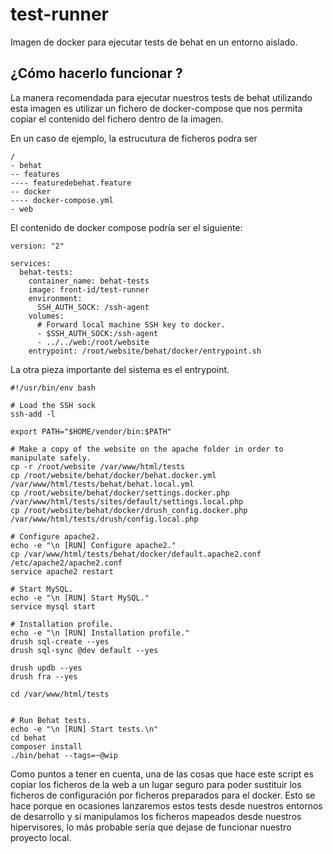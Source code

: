 # test-runner
Imagen de docker para ejecutar tests de behat en un entorno aislado.

## ¿Cómo hacerlo funcionar ?
La manera recomendada para ejecutar nuestros tests de behat utilizando esta imagen es utilizar un fichero de docker-compose que nos permita copiar el contenido del fichero dentro de la imagen.

En un caso de ejemplo, la estrucutura de ficheros podra ser
```
/
- behat
-- features
---- featuredebehat.feature
-- docker
---- docker-compose.yml
- web
```

El contenido de docker compose podría ser el siguiente:

```
version: "2"

services:
  behat-tests:
    container_name: behat-tests
    image: front-id/test-runner
    environment:
      SSH_AUTH_SOCK: /ssh-agent
    volumes:
      # Forward local machine SSH key to docker.
      - $SSH_AUTH_SOCK:/ssh-agent
      - ../../web:/root/website
    entrypoint: /root/website/behat/docker/entrypoint.sh
```

La otra pieza importante del sistema es el entrypoint.

```
#!/usr/bin/env bash

# Load the SSH sock
ssh-add -l

export PATH="$HOME/vendor/bin:$PATH"

# Make a copy of the website on the apache folder in order to manipulate safely.
cp -r /root/website /var/www/html/tests
cp /root/website/behat/docker/behat.docker.yml /var/www/html/tests/behat/behat.local.yml
cp /root/website/behat/docker/settings.docker.php /var/www/html/tests/sites/default/settings.local.php
cp /root/website/behat/docker/drush_config.docker.php /var/www/html/tests/drush/config.local.php

# Configure apache2.
echo -e "\n [RUN] Configure apache2."
cp /var/www/html/tests/behat/docker/default.apache2.conf /etc/apache2/apache2.conf
service apache2 restart

# Start MySQL.
echo -e "\n [RUN] Start MySQL."
service mysql start

# Installation profile.
echo -e "\n [RUN] Installation profile."
drush sql-create --yes
drush sql-sync @dev default --yes

drush updb --yes
drush fra --yes

cd /var/www/html/tests


# Run Behat tests.
echo -e "\n [RUN] Start tests.\n"
cd behat
composer install
./bin/behat --tags=~@wip
```
Como puntos a tener en cuenta, una de las cosas que hace este script es copiar los ficheros de la web a un lugar seguro para poder sustituir los ficheros de configuración por ficheros preparados para el docker. Esto se hace porque en ocasiones lanzaremos estos tests desde nuestros entornos de desarrollo y si manipulamos los ficheros mapeados desde nuestros hipervisores, lo más probable sería que dejase de funcionar nuestro proyecto local.

